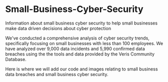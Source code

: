 # Small-Business-Cyber-Security
Information about small business cyber security to help small businesses make data driven decisions about cyber protection

We've conducted a comprehensive analysis of cyber security trends, specifically focusing on small businesses with less than 100 employees. We have analyzed over 9,000 data incidents and 5,990 confirmed data breaches using the the tools and data provided by the Veris Community Database. 

Here is where we will add our code and images relating to small business data breaches and small business cyber security. 


